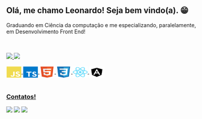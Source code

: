 
## Olá, me chamo Leonardo! Seja bem vindo(a). 😁

<p>Graduando em Ciência da computação e me especializando, paralelamente, em Desenvolvimento Front End!</p>
<br><br>

 <div>
   <a href="https://github.com/lobernardo">
   <img height="180em" src="https://github-readme-stats.vercel.app/api?username=lobernardo&show_icons=true&theme=tokyonight&include_all_commits=true&count_private=true"/>
   <img height="183em" src="https://github-readme-stats.vercel.app/api/top-langs/?username=lobernardo&layout=compact&langs_count=6&theme=tokyonight"/>

</div>
<div style="display: inline_block"><br>
  <img align="center" alt="JS" height="30" width="40" src="https://raw.githubusercontent.com/devicons/devicon/master/icons/javascript/javascript-plain.svg">
 <img align="center" alt="TS" height="30" width="40" src="https://raw.githubusercontent.com/devicons/devicon/master/icons/typescript/typescript-plain.svg">
  <img align="center" alt="HTML" height="30" width="40" src="https://raw.githubusercontent.com/devicons/devicon/master/icons/html5/html5-original.svg">
  <img align="center" alt="CSS" height="30" width="40" src="https://raw.githubusercontent.com/devicons/devicon/master/icons/css3/css3-original.svg">
  <img align="center" alt="React Js" height="30" width="40" src="https://raw.githubusercontent.com/devicons/devicon/master/icons/react/react-original.svg"> 
 <img align="center" alt="Angular" height="30" width="40" src="https://raw.githubusercontent.com/devicons/devicon/master/icons/angular/angular-plain.svg">
</div>
 
 <br>
 
  ### Contatos!
 
<div> 
  <a href="https://www.linkedin.com/in/leonardo-obernardo/" target="_blank"><img src="https://img.shields.io/badge/-LinkedIn-%230077B5?style=for-the-badge&logo=linkedin&logoColor=white" target="_blank"></a> 
  <a href="https://www.instagram.com/lobernardo" target="_blank"><img src="https://img.shields.io/badge/-Instagram-%23E4405F?style=for-the-badge&logo=instagram&logoColor=white" target="_blank"></a>
  <a href = "mailto:leo.olivbernardo@gmail.com"><img src="https://img.shields.io/badge/-Gmail-%23333?style=for-the-badge&logo=gmail&logoColor=white" target="_blank"></a>

 

</div>
